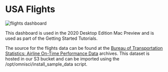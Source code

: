 # USA Flights

![flights dashboard](https://github.com/omnisci/community_datasets/blob/master/airline-on-time-performance/dashboard_img/usa_flights.png)

This dashboard is used in the 2020 Desktop Edition Mac Preview and is used as part of the Getting Started Tutorials.

The source for the flights data can be found at the [Bureau of Transportation Statistics: Airline On-Time Performance Data](https://www.transtats.bts.gov/Tables.asp?DB_ID=120) archives. This dataset is hosted in our S3 bucket and can be imported using the /opt/omnisci/install_sample_data script.

